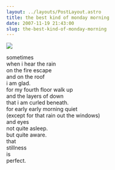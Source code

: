 ```yaml
---
layout: ../layouts/PostLayout.astro
title: the best kind of monday morning
date: 2007-11-19 21:43:00
slug: the-best-kind-of-monday-morning
---
```


[![](http://1.bp.blogspot.com/_uemGSKgAPTU/R0IHvQyTTeI/AAAAAAAAAFY/51CNA51t4b0/s200/IMG_2017.JPG)](http://1.bp.blogspot.com/_uemGSKgAPTU/R0IHvQyTTeI/AAAAAAAAAFY/51CNA51t4b0/s1600-h/IMG_2017.JPG)  
  
  
  
  
  
  
  
  
  
sometimes  
when i hear the rain  
on the fire escape  
and on the roof  
i am glad.  
for my fourth floor walk up  
and the layers of down  
that i am curled beneath.  
for early early morning quiet  
(except for that rain out the windows)  
and eyes  
not quite asleep.  
but quite aware.  
that  
stillness  
is  
perfect.